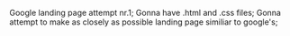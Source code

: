 Google landing page attempt nr.1;
Gonna have .html and .css files;
Gonna attempt to make as closely as possible landing page similiar to google's;
